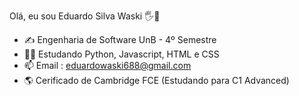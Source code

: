 Olá, eu sou Eduardo Silva Waski 🖐👋

- ✍  Engenharia de Software UnB - 4º Semestre
- 👨‍💻 Estudando Python, Javascript, HTML e CSS
- 📫 Email : eduardowaski688@gmail.com
- 🌎 Cerificado de Cambridge FCE (Estudando para C1 Advanced)

<!---
EduardoWaski/EduardoWaski is a ✨ special ✨ repository because its `README.md` (this file) appears on your GitHub profile.
You can click the Preview link to take a look at your changes.
--->
